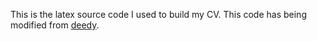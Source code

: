 This is the latex source code I used to build my CV. This code has being modified from [deedy]([https://link-url-here.org](https://github.com/deedy/Deedy-Resume)).
